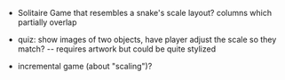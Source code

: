 - Solitaire Game that resembles a snake's scale layout? columns which partially overlap


- quiz: show images of two objects, have player adjust the scale so they match?
-- requires artwork but could be quite stylized

- incremental game (about "scaling")?
